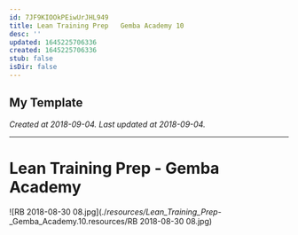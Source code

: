 ```yaml
---
id: 7JF9KIOOkPEiwUrJHL949
title: Lean Training Prep   Gemba Academy 10
desc: ''
updated: 1645225706336
created: 1645225706336
stub: false
isDir: false
---
```

My Template
---

_Created at 2018-09-04._
_Last updated at 2018-09-04._




---

# Lean Training Prep - Gemba Academy


![RB 2018-08-30 08.jpg](./_resources/Lean_Training_Prep_-_Gemba_Academy.10.resources/RB 2018-08-30 08.jpg)

